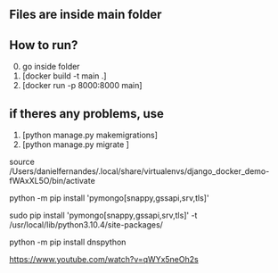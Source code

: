 ## Files are inside main folder

## How to run?
0) go inside folder
1) [docker build -t main .]
2) [docker run -p 8000:8000 main]  

## if theres any problems, use 
1) [python manage.py makemigrations]
2) [python manage.py migrate  ]    

source /Users/danielfernandes/.local/share/virtualenvs/django_docker_demo-fWAxXL5O/bin/activate

python -m pip install 'pymongo[snappy,gssapi,srv,tls]'

sudo pip install 'pymongo[snappy,gssapi,srv,tls]' -t /usr/local/lib/python3.10.4/site-packages/

python -m pip install dnspython

https://www.youtube.com/watch?v=qWYx5neOh2s